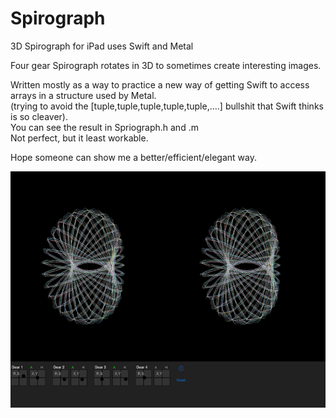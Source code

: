 # Spirograph
3D Spirograph for iPad uses Swift and Metal

Four gear Spirograph rotates in 3D to sometimes create interesting images.

Written mostly as a way to practice a new way of getting Swift to access arrays in a structure used by Metal.\
(trying to avoid the [tuple,tuple,tuple,tuple,tuple,....]  bullshit that Swift thinks is so cleaver).\
You can see the result in Spriograph.h and .m\
Not perfect, but it least workable.

Hope someone can show me a better/efficient/elegant way.

![Screenshot](screenshot.png)
